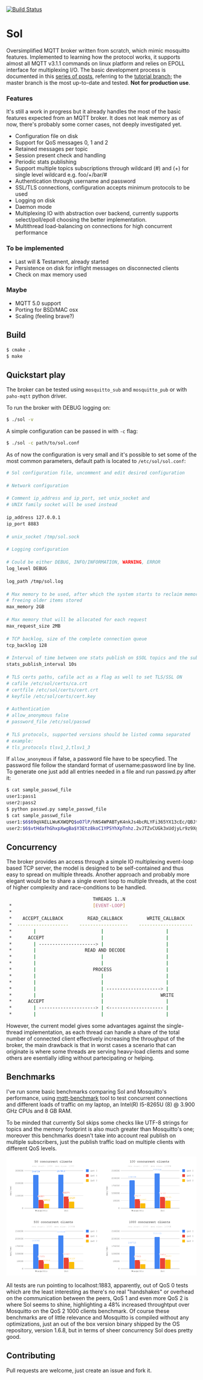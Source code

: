 [![Build Status](https://travis-ci.org/codepr/sol.svg?branch=master)](https://travis-ci.org/codepr/sol)

Sol
===

Oversimplified MQTT broker written from scratch, which mimic mosquitto
features. Implemented to learning how the protocol works, it supports
almost all MQTT v3.1.1 commands on linux platform and relies on EPOLL interface
for multiplexing I/O. The basic development process is documented in this
[series of posts](https://codepr.github.io/posts/sol-mqtt-broker), referring to
the [tutorial branch](https://github.com/codepr/sol/tree/tutorial); the master
branch is the most up-to-date and tested.
**Not for production use**.

### Features

It's still a work in progress but it already handles the most of the basic
features expected from an MQTT broker. It does not leak memory as of now,
there's probably some corner cases, not deeply investigated yet.

- Configuration file on disk
- Support for QoS messages 0, 1 and 2
- Retained messages per topic
- Session present check and handling
- Periodic stats publishing
- Support multiple topics subscriptions through wildcard (#) and (+) for single
  level wildcard e.g. foo/+/bar/#
- Authentication through username and password
- SSL/TLS connections, configuration accepts minimum protocols to be used
- Logging on disk
- Daemon mode
- Multiplexing IO with abstraction over backend, currently supports
  select/poll/epoll choosing the better implementation.
- Multithread load-balancing on connections for high concurrent performance

### To be implemented

- Last will & Testament, already started
- Persistence on disk for inflight messages on disconnected clients
- Check on max memory used

### Maybe

- MQTT 5.0 support
- Porting for BSD/MAC osx
- Scaling (feeling brave?)

## Build

```sh
$ cmake .
$ make
```

## Quickstart play

The broker can be tested using `mosquitto_sub` and `mosquitto_pub` or with
`paho-mqtt` python driver.

To run the broker with DEBUG logging on:

```sh
$ ./sol -v
```

A simple configuration can be passed in with `-c` flag:

```sh
$ ./sol -c path/to/sol.conf
```

As of now the configuration is very small and it's possible to set some of the
most common parameters, default path is located to `/etc/sol/sol.conf`:

```sh
# Sol configuration file, uncomment and edit desired configuration

# Network configuration

# Comment ip_address and ip_port, set unix_socket and
# UNIX family socket will be used instead

ip_address 127.0.0.1
ip_port 8883

# unix_socket /tmp/sol.sock

# Logging configuration

# Could be either DEBUG, INFO/INFORMATION, WARNING, ERROR
log_level DEBUG

log_path /tmp/sol.log

# Max memory to be used, after which the system starts to reclaim memory by
# freeing older items stored
max_memory 2GB

# Max memory that will be allocated for each request
max_request_size 2MB

# TCP backlog, size of the complete connection queue
tcp_backlog 128

# Interval of time between one stats publish on $SOL topics and the subsequent
stats_publish_interval 10s

# TLS certs paths, cafile act as a flag as well to set TLS/SSL ON
# cafile /etc/sol/certs/ca.crt
# certfile /etc/sol/certs/cert.crt
# keyfile /etc/sol/certs/cert.key

# Authentication
# allow_anonymous false
# password_file /etc/sol/passwd

# TLS protocols, supported versions should be listed comma separated
# example:
# tls_protocols tlsv1_2,tlsv1_3
```

If `allow_anonymous` if false, a password file have to be specyfied. The
password file follow the standard format of username:password line by line.
To generate one just add all entries needed in a file and run passwd.py after
it:

```sh
$ cat sample_passwd_file
user1:pass1
user2:pass2
$ python passwd.py sample_passwd_file
$ cat sample_passwd_file
user1:$6$69qVAELLWuKXWQPQ$oO7lP/hNS4WPABTyK4nkJs4bcRLYFi365YX13cEc/QBJtQgqf2d5rOIUdqoUin.YVGXC3OXY9MSz7Z66ZDkCW/
user2:$6$vtHdafhGhxpXwgBa$Y3Etz8koC1YPSYhXpTnhz.2vJTZvCUGk3xUdjyLr9z9XgE8asNwfYDRLIKN4Apz48KKwKz0YntjHsPRiE6r3g/
```

## Concurrency

The broker provides an access through a simple IO multiplexing event-loop based
TCP server, the model is designed to be self-contained and thus easy to spread
on multiple threads. Another approach and probably more elegant would be to
share a single event loop to multiple threads, at the cost of higher complexity
and race-conditions to be handled.

```sh
                                THREADS 1..N
 *                              [EVENT-LOOP]
 *
 *    ACCEPT_CALLBACK         READ_CALLBACK         WRITE_CALLBACK
 *  -------------------    ------------------    --------------------
 *        |                        |                       |
 *      ACCEPT                     |                       |
 *        | ---------------------> |                       |
 *        |                  READ AND DECODE               |
 *        |                        |                       |
 *        |                        |                       |
 *        |                     PROCESS                    |
 *        |                        |                       |
 *        |                        |                       |
 *        |                        | --------------------> |
 *        |                        |                     WRITE
 *      ACCEPT                     |                       |
 *        | ---------------------> | <-------------------- |
 *        |                        |                       |

```

However, the current model gives some advantages against the single-thread
implementation, as each thread can handle a share of the total number of
connected client effectively increasing the throughput of the broker, the
main drawback is that in worst cases a scenario that can originate is where some
threads are serving heavy-load clients and some others are esentially idling
without partecipating or helping.

## Benchmarks

I've run some basic benchmarks comparing Sol and Mosquitto's performance, using
[mqtt-benchmark](https://github.com/krylovsk/mqtt-benchmark) tool to test
concurrent connections and different loads of traffic on my laptop, an
Intel(R) I5-8265U (8) @ 3.900 GHz CPUs and 8 GB RAM.

To be minded that currently Sol skips some checks like UTF-8 strings for topics
and the memory footprint is also much greater than Mosquitto's one; moreover
this benchmarks doesn't take into account real publish on multiple subscribers,
just the publish traffic load on multiple clients with different QoS levels.

![MQTT mosquitto vs sol comparison](MQTTcomparison.png)

All tests are run pointing to localhost:1883, apparently, out of QoS 0 tests
which are the least interesting as there's no real "handshakes" or overhead on
the communication between the peers, QoS 1 and even more QoS 2 is where Sol
seems to shine, highlighting a 48% increased throughtput over Mosquitto on the
QoS 2 1000 clients benchmark.
Of course these benchmarks are of little relevance and Mosquitto is compiled
without any optimizations, just an out of the box version binary shipped by
the OS repository, version 1.6.8, but in terms of sheer concurrency Sol does
pretty good.

## Contributing

Pull requests are welcome, just create an issue and fork it.
